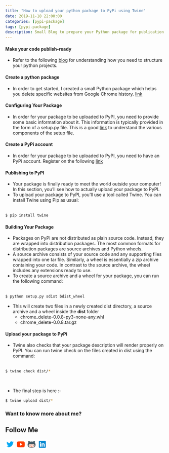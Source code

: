 ```yaml
---
title: "How to upload your python package to PyPi using Twine"
date: 2019-11-18 22:00:00
categories: [pypi-package]
tags: [pypi-package]
description: Small Blog to prepare your Python package for publication & learn how to upload your package to PyPI using Twine.
---
```



#### Make your code publish-ready
- Refer to the following [blog](https://realpython.com/python-application-layouts/) for understanding how you need to structure your python projects.

#### Create a python package
- In order to get started, I created a small Python package which helps you delete specific websites from Google Chrome history. [link](https://github.com/bhattbhavesh91/delete-chrome-history)

#### Configuring Your Package
- In order for your package to be uploaded to PyPI, you need to provide some basic information about it. This information is typically provided in the form of a setup.py file. This is a good [link](https://github.com/navdeep-G/setup.py) to understand the various components of the setup file.

#### Create a PyPi account
- In order for your package to be uploaded to PyPI, you need to have an PyPi account. Register on the following [link](https://pypi.org/)

#### Publishing to PyPI
- Your package is finally ready to meet the world outside your computer! In this section, you’ll see how to actually upload your package to PyPI.
- To upload your package to PyPI, you’ll use a tool called Twine. You can install Twine using Pip as usual:  
&nbsp;  
```sh
$ pip install twine
```
#### Building Your Package
- Packages on PyPI are not distributed as plain source code. Instead, they are wrapped into distribution packages. The most common formats for distribution packages are source archives and Python wheels.
- A source archive consists of your source code and any supporting files wrapped into one tar file. Similarly, a wheel is essentially a zip archive containing your code. In contrast to the source archive, the wheel includes any extensions ready to use.
- To create a source archive and a wheel for your package, you can run the following command:  
&nbsp;  
```sh
$ python setup.py sdist bdist_wheel
```
* This will create two files in a newly created dist directory, a source archive and a wheel inside the **dist** folder
  * chrome_delete-0.0.8-py3-none-any.whl
  * chrome_delete-0.0.8.tar.gz

#### Upload your package to PyPi
* Twine also checks that your package description will render properly on PyPI. You can run twine check on the files created in dist using the command:  
&nbsp;  
```sh
$ twine check dist/*
```
&nbsp;  
* The final step is here :-
```sh
$ twine upload dist/*
```

### Want to know more about me?
## Follow Me
<a href="https://twitter.com/_bhaveshbhatt" target="_blank"><img class="ai-subscribed-social-icon" src="/assets/images/tw.png" width="30"></a>
<a href="https://www.youtube.com/bhaveshbhatt8791/" target="_blank"><img class="ai-subscribed-social-icon" src="/assets/images/ytb.png" width="30"></a>
<a href="https://github.com/bhattbhavesh91" target="_blank"><img class="ai-subscribed-social-icon" src="/assets/images/gthb.png" width="30"></a>
<a href="https://www.linkedin.com/in/bhattbhavesh91/" target="_blank"><img class="ai-subscribed-social-icon" src="/assets/images/lnkdn.png" width="30"></a>
